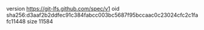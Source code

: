 version https://git-lfs.github.com/spec/v1
oid sha256:d3aaf2b2ddfec91c384fabcc003bc5687f95bccaac0c23024cfc2c1fafc11448
size 11584
